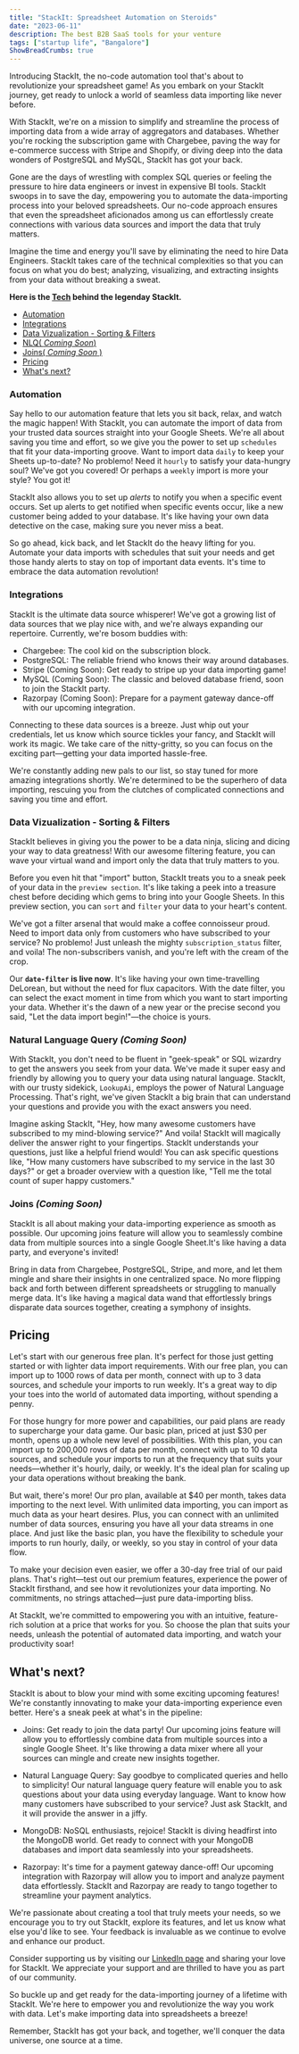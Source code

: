 ```yaml
---
title: "StackIt: Spreadsheet Automation on Steroids"
date: "2023-06-11"
description: The best B2B SaaS tools for your venture
tags: ["startup life", "Bangalore"]
ShowBreadCrumbs: true 
---
```

Introducing StackIt, the no-code automation tool that's about to revolutionize your spreadsheet game! As you embark on your StackIt journey, get ready to unlock a world of seamless data importing like never before.

With StackIt, we're on a mission to simplify and streamline the process of importing data from a wide array of aggregators and databases. Whether you're rocking the subscription game with Chargebee, paving the way for e-commerce success with Stripe and Shopify, or diving deep into the data wonders of PostgreSQL and MySQL, StackIt has got your back.

Gone are the days of wrestling with complex SQL queries or feeling the pressure to hire data engineers or invest in expensive BI tools. StackIt swoops in to save the day, empowering you to automate the data-importing process into your beloved spreadsheets. Our no-code approach ensures that even the spreadsheet aficionados among us can effortlessly create connections with various data sources and import the data that truly matters.

Imagine the time and energy you'll save by eliminating the need to hire Data Engineers. StackIt takes care of the technical complexities so that you can focus on what you do best; analyzing, visualizing, and extracting insights from your data without breaking a sweat.

**Here is the [Tech](/blog/stackit.tech.html) behind the legenday StackIt.**

- [Automation](#automation)
- [Integrations](#integrations)
- [Data Vizualization - Sorting & Filters](#data-vizualization-sorting-filters)
- [NLQ( *Coming Soon*)](#natural-language-query-coming-soon)
- [Joins( *Coming Soon* )](#joins-coming-soon)
- [Pricing](#pricing)
- [What's next?](#whats-next)

### Automation

Say hello to our automation feature that lets you sit back, relax, and watch the magic happen! With StackIt, you can automate the import of data from your trusted data sources straight into your Google Sheets. We're all about saving you time and effort, so we give you the power to set up `schedules` that fit your data-importing groove. Want to import data `daily` to keep your Sheets up-to-date? No problemo! Need it `hourly` to satisfy your data-hungry soul? We've got you covered! Or perhaps a `weekly` import is more your style? You got it!

StackIt also allows you to set up *alerts* to notify you when a specific event occurs. Set up alerts to get notified when specific events occur, like a new customer being added to your database. It's like having your own data detective on the case, making sure you never miss a beat.

So go ahead, kick back, and let StackIt do the heavy lifting for you. Automate your data imports with schedules that suit your needs and get those handy alerts to stay on top of important data events. It's time to embrace the data automation revolution!

### Integrations

StackIt is the ultimate data source whisperer! We've got a growing list of data sources that we play nice with, and we're always expanding our repertoire. Currently, we're bosom buddies with:

- Chargebee: The cool kid on the subscription block.
- PostgreSQL: The reliable friend who knows their way around databases.
- Stripe (Coming Soon): Get ready to stripe up your data importing game!
- MySQL (Coming Soon): The classic and beloved database friend, soon to join the StackIt party.
- Razorpay (Coming Soon): Prepare for a payment gateway dance-off with our upcoming integration.

Connecting to these data sources is a breeze. Just whip out your credentials, let us know which source tickles your fancy, and StackIt will work its magic. We take care of the nitty-gritty, so you can focus on the exciting part—getting your data imported hassle-free.

We're constantly adding new pals to our list, so stay tuned for more amazing integrations shortly. We're determined to be the superhero of data importing, rescuing you from the clutches of complicated connections and saving you time and effort.

### Data Vizualization - Sorting & Filters

StackIt believes in giving you the power to be a data ninja, slicing and dicing your way to data greatness! With our awesome filtering feature, you can wave your virtual wand and import only the data that truly matters to you.

Before you even hit that "import" button, StackIt treats you to a sneak peek of your data in the `preview section`. It's like taking a peek into a treasure chest before deciding which gems to bring into your Google Sheets. In this preview section, you can `sort` and `filter` your data to your heart's content.

We've got a filter arsenal that would make a coffee connoisseur proud. Need to import data only from customers who have subscribed to your service? No problemo! Just unleash the mighty `subscription_status` filter, and voila! The non-subscribers vanish, and you're left with the cream of the crop.

Our **`date-filter` is live now**. It's like having your own time-travelling DeLorean, but without the need for flux capacitors. With the date filter, you can select the exact moment in time from which you want to start importing your data. Whether it's the dawn of a new year or the precise second you said, "Let the data import begin!"—the choice is yours.

### Natural Language Query *(Coming Soon)*

With StackIt, you don't need to be fluent in "geek-speak" or SQL wizardry to get the answers you seek from your data. We've made it super easy and friendly by allowing you to query your data using natural language. StackIt, with our trusty sidekick, `LookupAi`, employs the power of Natural Language Processing. That's right, we've given StackIt a big brain that can understand your questions and provide you with the exact answers you need.

Imagine asking StackIt, "Hey, how many awesome customers have subscribed to my mind-blowing service?" And voila! StackIt will magically deliver the answer right to your fingertips. StackIt understands your questions, just like a helpful friend would! You can ask specific questions like, "How many customers have subscribed to my service in the last 30 days?" or get a broader overview with a question like, "Tell me the total count of super happy customers."

### Joins *(Coming Soon)*

StackIt is all about making your data-importing experience as smooth as possible. Our upcoming joins feature will allow you to seamlessly combine data from multiple sources into a single Google Sheet.It's like having a data party, and everyone's invited!

Bring in data from Chargebee, PostgreSQL, Stripe, and more, and let them mingle and share their insights in one centralized space. No more flipping back and forth between different spreadsheets or struggling to manually merge data. It's like having a magical data wand that effortlessly brings disparate data sources together, creating a symphony of insights.

## Pricing

Let's start with our generous free plan. It's perfect for those just getting started or with lighter data import requirements. With our free plan, you can import up to 1000 rows of data per month, connect with up to 3 data sources, and schedule your imports to run weekly. It's a great way to dip your toes into the world of automated data importing, without spending a penny.

For those hungry for more power and capabilities, our paid plans are ready to supercharge your data game. Our basic plan, priced at just $30 per month, opens up a whole new level of possibilities. With this plan, you can import up to 200,000 rows of data per month, connect with up to 10 data sources, and schedule your imports to run at the frequency that suits your needs—whether it's hourly, daily, or weekly. It's the ideal plan for scaling up your data operations without breaking the bank.

But wait, there's more! Our pro plan, available at $40 per month, takes data importing to the next level. With unlimited data importing, you can import as much data as your heart desires. Plus, you can connect with an unlimited number of data sources, ensuring you have all your data streams in one place. And just like the basic plan, you have the flexibility to schedule your imports to run hourly, daily, or weekly, so you stay in control of your data flow.

To make your decision even easier, we offer a 30-day free trial of our paid plans. That's right—test out our premium features, experience the power of StackIt firsthand, and see how it revolutionizes your data importing. No commitments, no strings attached—just pure data-importing bliss.

At StackIt, we're committed to empowering you with an intuitive, feature-rich solution at a price that works for you. So choose the plan that suits your needs, unleash the potential of automated data importing, and watch your productivity soar!

## What's next?

StackIt is about to blow your mind with some exciting upcoming features! We're constantly innovating to make your data-importing experience even better. Here's a sneak peek at what's in the pipeline:

- Joins: Get ready to join the data party! Our upcoming joins feature will allow you to effortlessly combine data from multiple sources into a single Google Sheet. It's like throwing a data mixer where all your sources can mingle and create new insights together.

- Natural Language Query: Say goodbye to complicated queries and hello to simplicity! Our natural language query feature will enable you to ask questions about your data using everyday language. Want to know how many customers have subscribed to your service? Just ask StackIt, and it will provide the answer in a jiffy.

- MongoDB: NoSQL enthusiasts, rejoice! StackIt is diving headfirst into the MongoDB world. Get ready to connect with your MongoDB databases and import data seamlessly into your spreadsheets.

- Razorpay: It's time for a payment gateway dance-off! Our upcoming integration with Razorpay will allow you to import and analyze payment data effortlessly. StackIt and Razorpay are ready to tango together to streamline your payment analytics.

We're passionate about creating a tool that truly meets your needs, so we encourage you to try out StackIt, explore its features, and let us know what else you'd like to see. Your feedback is invaluable as we continue to evolve and enhance our product.

Consider supporting us by visiting our [LinkedIn page](https://www.linkedin.com/company/nowstackit/) and sharing your love for StackIt. We appreciate your support and are thrilled to have you as part of our community.

So buckle up and get ready for the data-importing journey of a lifetime with StackIt. We're here to empower you and revolutionize the way you work with data. Let's make importing data into spreadsheets a breeze!

Remember, StackIt has got your back, and together, we'll conquer the data universe, one source at a time.
